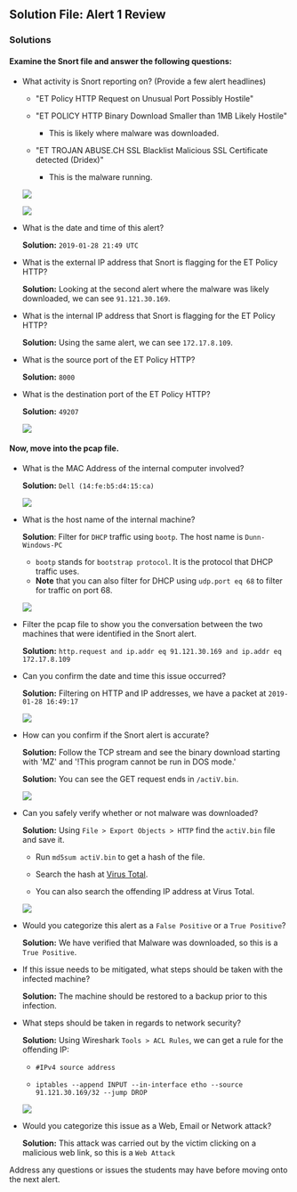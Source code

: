 
## Solution File: Alert 1 Review

### Solutions 

#### Examine the Snort file and answer the following questions:

- What activity is Snort reporting on? (Provide a few alert headlines)

    - "ET Policy HTTP Request on Unusual Port Possibly Hostile"

    - "ET POLICY HTTP Binary Download Smaller than 1MB Likely Hostile"
        - This is likely where malware was downloaded.

    - "ET TROJAN ABUSE.CH SSL Blacklist Malicious SSL Certificate detected (Dridex)"
        - This is the malware running. 

    ![](Images/Alert1.jpg)

    ![](Images/Alert2.jpg)

- What is the date and time of this alert?

    **Solution:** `2019-01-28 21:49 UTC`

- What is the external IP address that Snort is flagging for the ET Policy HTTP?

    **Solution:** Looking at the second alert where the malware was likely downloaded, we can see `91.121.30.169`.


- What is the internal IP address that Snort is flagging for the ET Policy HTTP?

    **Solution:** Using the same alert, we can see `172.17.8.109`.

- What is the source port of the ET Policy HTTP?

    **Solution:** `8000`

- What is the destination port of the ET Policy HTTP?

    **Solution:** `49207`

    ![](Images/Alert3.jpg)

#### Now, move into the pcap file.

- What is the MAC Address of the internal computer involved?

    **Solution:** `Dell (14:fe:b5:d4:15:ca)`

    ![](Images/Mac_address.jpg)

- What is the host name of the internal machine?

    **Solution**: Filter for `DHCP` traffic using `bootp`. The host name is `Dunn-Windows-PC`

    - `bootp` stands for `bootstrap protocol`. It is the protocol that DHCP traffic uses. 
    - **Note** that you can also filter for DHCP using `udp.port eq 68` to filter for traffic on port 68.

    ![](Images/bootp.jpg)

- Filter the pcap file to show you the conversation between the two machines that were identified in the Snort alert.

    **Solution:** `http.request and ip.addr eq 91.121.30.169 and ip.addr eq 172.17.8.109`

- Can you confirm the date and time this issue occurred?

    **Solution:** Filtering on HTTP and IP addresses, we have a packet at `2019-01-28 16:49:17`

    ![](Images/Time.jpg)

- How can you confirm if the Snort alert is accurate?

    **Solution:** Follow the TCP stream and see the binary download starting with 'MZ' and '!This program cannot be run in DOS mode.'

    **Solution:** You can see the GET request ends in `/actiV.bin`.

    ![](Images/binary.jpg)

- Can you safely verify whether or not malware was downloaded?

    **Solution:** Using `File > Export Objects > HTTP` find the `actiV.bin` file and save it.

    - Run `md5sum actiV.bin` to get a hash of the file.

    - Search the hash at [Virus Total](https://www.virustotal.com/#/home/search).

    - You can also search the offending IP address at Virus Total.

    ![](Images/httpObjects.jpg)

- Would you categorize this alert as a `False Positive` or a `True Positive`?

     **Solution:** We have verified that Malware was downloaded, so this is a `True Positive`.

- If this issue needs to be mitigated, what steps should be taken with the infected machine?

    **Solution:** The machine should be restored to a backup prior to this infection.

- What steps should be taken in regards to network security?

    **Solution:** Using Wireshark `Tools > ACL Rules`, we can get a rule for the offending IP:

    - `#IPv4 source address`

    - `iptables --append INPUT --in-interface etho --source 91.121.30.169/32 --jump DROP`

    ![](Images/firewall.jpg)
    
- Would you categorize this issue as a Web, Email or Network attack?

    **Solution:** This attack was carried out by the victim clicking on a malicious web link, so this is a `Web Attack`

Address any questions or issues the students may have before moving onto the next alert. 
